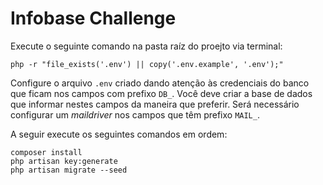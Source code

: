 # Infobase Challenge

Execute o seguinte comando na pasta raíz do proejto via terminal:

```
php -r "file_exists('.env') || copy('.env.example', '.env');"
```

Configure o arquivo `.env` criado dando atenção às credenciais do banco que ficam nos campos com prefixo `DB_`. Você
deve criar a base de dados que informar nestes campos da maneira que preferir. Será necessário configurar um
*maildriver* nos campos que têm prefixo `MAIL_`.

A seguir execute os seguintes comandos em ordem:

```
composer install
php artisan key:generate
php artisan migrate --seed
```